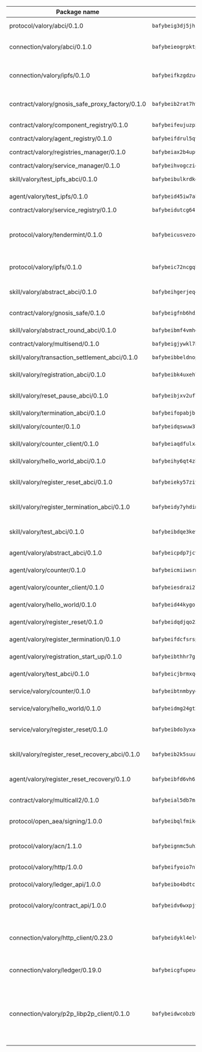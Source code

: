 | Package name                                                  | Package hash                                                  | Description                                                                                                                |
| ------------------------------------------------------------- | ------------------------------------------------------------- | -------------------------------------------------------------------------------------------------------------------------- |
| protocol/valory/abci/0.1.0                                    | `bafybeig3dj5jhsowlvg3t73kgobf6xn4nka7rkttakdb2gwsg5bp7rt7q4` | A protocol for ABCI requests and responses.                                                                                |
| connection/valory/abci/0.1.0                                  | `bafybeieogrpktpxfq74leeeeylfx33sob2hovhpl5coxlswae6xblzbezy` | connection to wrap communication with an ABCI server.                                                                      |
| connection/valory/ipfs/0.1.0                                  | `bafybeifkzgdzuoxqovcjswsnzsehjh7bjwbska26ufmcrk7hbufk4c4dae` | A connection responsible for uploading and downloading files from IPFS.                                                    |
| contract/valory/gnosis_safe_proxy_factory/0.1.0               | `bafybeib2rat7ht33l6r6ix45x5yifotq7l6oqczmqe5edxh2ackv4i72jq` | Gnosis Safe proxy factory (GnosisSafeProxyFactory) contract                                                                |
| contract/valory/component_registry/0.1.0                      | `bafybeifeujuzp56zzdhyvxitnaakqetcqhbqr2x6jxnhj7ahzm7pb2y7uy` | Component registry contract                                                                                                |
| contract/valory/agent_registry/0.1.0                          | `bafybeifdrul5qvk5hj4ggy63ff3smt6wc4c67srnqxxfpbz3jsgbpuavgy` | Agent registry contract                                                                                                    |
| contract/valory/registries_manager/0.1.0                      | `bafybeiax2b4upu7uiea4otvc5jv3rnmnnb6g2bmb2jkrhqtuyjyylskt6i` | Registries Manager contract                                                                                                |
| contract/valory/service_manager/0.1.0                         | `bafybeihvogcziooqau7n22tejzan2baghjaodkb2u74i3aao7ffomk4aem` | Service Manager contract                                                                                                   |
| skill/valory/test_ipfs_abci/0.1.0                             | `bafybeibulkrdkemgqpe7s245dbwfctc7zd27mrzg5k2eff67jr4md7urqu` | IPFS e2e testing application.                                                                                              |
| agent/valory/test_ipfs/0.1.0                                  | `bafybeid45iw7ahravptcywuxn3iwck4ritdqtz2tchv3a6rsvfipzcxgje` | Agent for testing the ABCI connection.                                                                                     |
| contract/valory/service_registry/0.1.0                        | `bafybeidutcg64sih4syvaetggyswynfs4jlswaj63itoh4tqnwqz3ydywi` | Service Registry contract                                                                                                  |
| protocol/valory/tendermint/0.1.0                              | `bafybeicusvezoqlmyt6iqomcbwaz3xkhk2qf3d56q5zprmj3xdxfy64k54` | A protocol for communication between two AEAs to share tendermint configuration details.                                   |
| protocol/valory/ipfs/0.1.0                                    | `bafybeic72ncgqbzoz2guj4p4yjqulid7mv6yroeh65hxznloamoveeg7hq` | A protocol specification for IPFS requests and responses.                                                                  |
| skill/valory/abstract_abci/0.1.0                              | `bafybeihgerjeq4u4apuue7zzhpb3wmntuju34dbdijbbvl4wclww2gy7di` | The abci skill provides a template of an ABCI application.                                                                 |
| contract/valory/gnosis_safe/0.1.0                             | `bafybeigfnb6hdixmdwoxingxrevx7beawm2voudgtexo6vazzfa4vhyx5m` | Gnosis Safe (GnosisSafeL2) contract                                                                                        |
| skill/valory/abstract_round_abci/0.1.0                        | `bafybeibmf4vmhd7a2cos4vgbayev3bzrbyjmoub2cgxoojysmauegxfaxe` | abstract round-based ABCI application                                                                                      |
| contract/valory/multisend/0.1.0                               | `bafybeigjywkl7hydjsrkogob3xebj2ifhqwmfhhxoeyrndzhhxi5u6amey` | MultiSend contract                                                                                                         |
| skill/valory/transaction_settlement_abci/0.1.0                | `bafybeibbeldnopwdlvwj3zdeccvahidv4j2ecj7odnrvbco77siax7uejy` | ABCI application for transaction settlement.                                                                               |
| skill/valory/registration_abci/0.1.0                          | `bafybeibk4uxeh7zqv4cefufodny5d42cjs2mm75lguaohrmtyvbje66ji4` | ABCI application for common apps.                                                                                          |
| skill/valory/reset_pause_abci/0.1.0                           | `bafybeibjxv2uf7nrz3bvgcsp3jljsqrrug67px74hjnd6was52t6jhls6i` | ABCI application for resetting and pausing app executions.                                                                 |
| skill/valory/termination_abci/0.1.0                           | `bafybeifopabjbr4txfg2dl4d2ijfnwiwqjgshl6r27rl24i2tf2atpmixa` | Termination skill.                                                                                                         |
| skill/valory/counter/0.1.0                                    | `bafybeidqswuw3lhjxwicrkye4mku44b56ehvvgyj522izhql32m56yo7tm` | The ABCI Counter application example.                                                                                      |
| skill/valory/counter_client/0.1.0                             | `bafybeiaqdfulxamdshw7fykfkqvkpvjb5bnmhv7ffrjiwdi4ktiulklx6q` | A client for the ABCI counter application.                                                                                 |
| skill/valory/hello_world_abci/0.1.0                           | `bafybeihy6qt4zhqawfwfrlame5lye776muvs7aiowams4cnwwnzp3cpehq` | Hello World ABCI application.                                                                                              |
| skill/valory/register_reset_abci/0.1.0                        | `bafybeieky57ziymizvram6x4tngdxfo5lacck4amzlwo5qrh25bzhntof4` | ABCI application for dummy skill that registers and resets                                                                 |
| skill/valory/register_termination_abci/0.1.0                  | `bafybeidy7yhdimxhduc35kkcys5roaeh3rrlgumcueuzipn6tk6wotltpu` | ABCI application for dummy skill that registers and resets                                                                 |
| skill/valory/test_abci/0.1.0                                  | `bafybeibdqe3kevbvxb52rdjwiw5ipcvqw7edvu5a6oszopalhf22w6gcba` | ABCI application for testing the ABCI connection.                                                                          |
| agent/valory/abstract_abci/0.1.0                              | `bafybeicpdp7jcvvvjvehfmhyklbd5l4m7hssun6low6kqan5tql4vczc4q` | The abstract ABCI AEA - for testing purposes only.                                                                         |
| agent/valory/counter/0.1.0                                    | `bafybeicmiiwsrmx62x3zz3qlhhcnls46s3v65eggpux27wwretttwkc5cq` | The ABCI Counter example as an AEA                                                                                         |
| agent/valory/counter_client/0.1.0                             | `bafybeiesdrai2lvgnwf5og4xh5n2f23giboxoivkuqj33x56xz6hgczav4` | The ABCI Counter example as an AEA                                                                                         |
| agent/valory/hello_world/0.1.0                                | `bafybeid44kygorklwe7cno34kzeimt43n6v3odxzsfcembe53rqe37e7um` | Hello World ABCI example.                                                                                                  |
| agent/valory/register_reset/0.1.0                             | `bafybeidqdjqo235bnnh3gzk5nkkitnnilfhrjoyxgojyjy46r7pe6d5fni` | Register reset to replicate Tendermint issue.                                                                              |
| agent/valory/register_termination/0.1.0                       | `bafybeifdcfsrspufmnrommjmmwmjyednekah2olalzzwzm66bzbtfcktoq` | Register terminate to test the termination feature.                                                                        |
| agent/valory/registration_start_up/0.1.0                      | `bafybeibthhr7gz55k5h6du6rhgr2wr65mzapytmdvno27nb3yvmgkjn3fa` | Registration start-up ABCI example.                                                                                        |
| agent/valory/test_abci/0.1.0                                  | `bafybeicjbrmxqqoktwaewavnzjemncegcsnoua7ypp5ser6c6jbvn25e5m` | Agent for testing the ABCI connection.                                                                                     |
| service/valory/counter/0.1.0                                  | `bafybeibtnmbyyendbnfomnji7gwjclnt34ks577bgre5onqqysnmbtok64` | A set of agents incrementing a counter                                                                                     |
| service/valory/hello_world/0.1.0                              | `bafybeidmg24gt2ovtby6ert4jtqu64nkiupnzhfzdoa6nlr43pwtmhsc7i` | A simple demonstration of a simple ABCI application                                                                        |
| service/valory/register_reset/0.1.0                           | `bafybeibdo3yxaqzb5onbqf6pbcjpexyno2wafsxuec6yyo3z6kolahsosu` | Test and debug tendermint reset mechanism.                                                                                 |
| skill/valory/register_reset_recovery_abci/0.1.0               | `bafybeib2k5suubbw6pt3oeiyqlm2zz7h2456zpqbexqz2pe62ddpmbqldi` | ABCI application for dummy skill that registers and resets                                                                 |
| agent/valory/register_reset_recovery/0.1.0                    | `bafybeibfd6vh6zuapa7o7x74qq3wf3lwv3wmjes5spf5e4dvgmrlqtxi4m` | Agent to showcase hard reset as a recovery mechanism.                                                                      |
| contract/valory/multicall2/0.1.0                              | `bafybeial5db7mcobpr4ntjxjgdqysrxlkbj3hrruuikvfyi66lmetzhoai` | The MakerDAO multicall2 contract.                                                                                          |
| protocol/open_aea/signing/1.0.0                               | `bafybeibqlfmikg5hk4phzak6gqzhpkt6akckx7xppbp53mvwt6r73h7tk4` | A protocol for communication between skills and decision maker.                                                            |
| protocol/valory/acn/1.1.0                                     | `bafybeignmc5uh3vgpuckljcj2tgg7hdqyytkm6m5b6v6mxtazdcvubibva` | The protocol used for envelope delivery on the ACN.                                                                        |
| protocol/valory/http/1.0.0                                    | `bafybeifyoio7nlh5zzyn5yz7krkou56l22to3cwg7gw5v5o3vxwklibhty` | A protocol for HTTP requests and responses.                                                                                |
| protocol/valory/ledger_api/1.0.0                              | `bafybeibo4bdtcrxi2suyzldwoetjar6pqfzm6vt5xal22ravkkcvdmtksi` | A protocol for ledger APIs requests and responses.                                                                         |
| protocol/valory/contract_api/1.0.0                            | `bafybeidv6wxpjyb2sdyibnmmum45et4zcla6tl63bnol6ztyoqvpl4spmy` | A protocol for contract APIs requests and responses.                                                                       |
| connection/valory/http_client/0.23.0                          | `bafybeidykl4elwbcjkqn32wt5h4h7tlpeqovrcq3c5bcplt6nhpznhgczi` | The HTTP_client connection that wraps a web-based client connecting to a RESTful API specification.                        |
| connection/valory/ledger/0.19.0                               | `bafybeicgfupeudtmvehbwziqfxiz6ztsxr5rxzvalzvsdsspzz73o5fzfi` | A connection to interact with any ledger API and contract API.                                                             |
| connection/valory/p2p_libp2p_client/0.1.0                     | `bafybeidwcobzb7ut3efegoedad7jfckvt2n6prcmd4g7xnkm6hp6aafrva` | The libp2p client connection implements a tcp connection to a running libp2p node as a traffic delegate to send/receive envelopes to/from agents in the DHT. |

